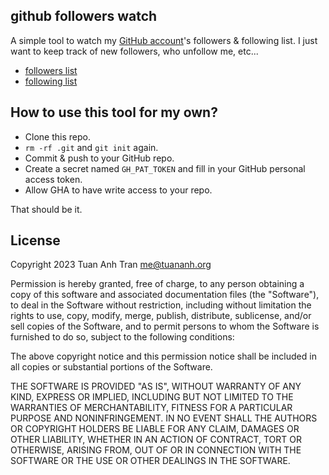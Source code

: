 github followers watch
----------------------

A simple tool to watch my [GitHub account](https://github.com/tuananh)'s followers & following list. I just want to keep track of new followers, who unfollow me, etc... 

- [followers list](followers.txt)
- [following list](following.txt)

## How to use this tool for my own?

- Clone this repo.
- `rm -rf .git` and `git init` again.
- Commit & push to your GitHub repo.
- Create a secret named `GH_PAT_TOKEN` and fill in your GitHub personal access token.
- Allow GHA to have write access to your repo.

That should be it.

## License

Copyright 2023 Tuan Anh Tran <me@tuananh.org>

Permission is hereby granted, free of charge, to any person obtaining a copy of this software and associated documentation files (the "Software"), to deal in the Software without restriction, including without limitation the rights to use, copy, modify, merge, publish, distribute, sublicense, and/or sell copies of the Software, and to permit persons to whom the Software is furnished to do so, subject to the following conditions:

The above copyright notice and this permission notice shall be included in all copies or substantial portions of the Software.

THE SOFTWARE IS PROVIDED "AS IS", WITHOUT WARRANTY OF ANY KIND, EXPRESS OR IMPLIED, INCLUDING BUT NOT LIMITED TO THE WARRANTIES OF MERCHANTABILITY, FITNESS FOR A PARTICULAR PURPOSE AND NONINFRINGEMENT. IN NO EVENT SHALL THE AUTHORS OR COPYRIGHT HOLDERS BE LIABLE FOR ANY CLAIM, DAMAGES OR OTHER LIABILITY, WHETHER IN AN ACTION OF CONTRACT, TORT OR OTHERWISE, ARISING FROM, OUT OF OR IN CONNECTION WITH THE SOFTWARE OR THE USE OR OTHER DEALINGS IN THE SOFTWARE.